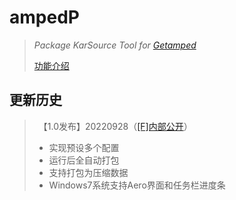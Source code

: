 # ampedP
>*Package KarSource Tool for [Getamped](http://bfo.sdo.com/)*
>
>[功能介绍](README.md)
## 更新历史
>　【1.0发布】20220928（[[F]内部公开](http://t.fenchuan8.com/XnS3eAS)）
>* 实现预设多个配置
>* 运行后全自动打包
>* 支持打包为压缩数据
>* Windows7系统支持Aero界面和任务栏进度条
